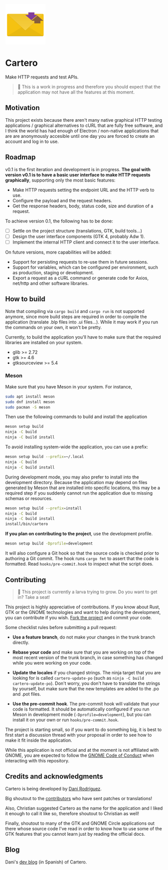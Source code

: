 <img src="data/icons/es.danirod.Cartero.svg" width="128" height="128">

# Cartero

Make HTTP requests and test APIs.

> 🚧 This is a work in progress and therefore you should expect that the
> application may not have all the features at this moment.

## Motivation

This project exists because there aren't many native graphical HTTP testing
applications / graphical alternatives to cURL that are fully free software, and
I think the world has had enough of Electron / non-native applications that are
are anonymously accesible until one day you are forced to create an account and
log in to use.

## Roadmap

v0.1 is the first iteration and development is in progress. **The goal with
version v0.1 is to have a basic user interface to make HTTP requests
graphically**, supporting only the most basic features:

* Make HTTP requests setting the endpoint URL and the HTTP verb to use.
* Configure the payload and the request headers.
* Get the response headers, body, status code, size and duration of a request.

To achieve version 0.1, the following has to be done:

* [ ] Settle on the project structure (translations, GTK, build tools...)
* [ ] Design the user interface components (GTK 4, probably Adw 1).
* [ ] Implement the internal HTTP client and connect it to the user interface.

On future versions, more capabilities will be added:

* Support for persisting requests to re-use them in future sessions.
* Support for variables, which can be configured per environment, such as
  production, staging or development.
* Export a request as a cURL command or generate code for Axios, net/http and
  other software libraries.

## How to build

Note that compiling via `cargo build` and `cargo run` is not supported anymore,
since more build steps are required in order to compile the application
(translate .blp files into .ui files...). While it may work if you run the
commands on your own, it won't be pretty.

Currently, to build the application you'll have to make sure that the required
libraries are installed on your system.

* glib >= 2.72
* gtk >= 4.6
* gtksourceview >= 5.4

### Meson

Make sure that you have Meson in your system. For instance,

```sh
sudo apt install meson
sudo dnf install meson
sudo pacman -S meson
```

Then use the following commands to build and install the application

```sh
meson setup build
ninja -C build
ninja -C build install
```

To avoid installing system-wide the application, you can use a prefix:

```sh
meson setup build --prefix=~/.local
ninja -C build
ninja -C build install
```

During development mode, you may also prefer to install into the development
directory. Because the application may depend on files generated by Meson that
are installed into specific locations, this may be a required step if you
suddenly cannot run the application due to missing schemas or resources.

```sh
meson setup build --prefix=install
ninja -C build
ninja -C build install
install/bin/cartero
```

**If you plan on contributing to the project**, use the development profile.

```sh
meson setup build -Dprofile=development
```

It will also configure a Git hook so that the source code is checked prior to
authoring a Git commit. The hook runs `cargo fmt` to assert that the code is
formatted. Read `hooks/pre-commit.hook` to inspect what the script does.

## Contributing

> 🐛 This project is currently a larva trying to grow. Do you want to get in?
> Take a seat!

This project is highly appreciative of contributions. If you know about Rust,
GTK or the GNOME technologies and want to help during the development, you can
contribute if you wish. [Fork the project][fork] and commit your code.

Some checklist rules before submitting a pull request:

* **Use a feature branch**, do not make your changes in the trunk branch
  directly.

* **Rebase your code** and make sure that you are working on top of the most
  recent version of the trunk branch, in case something has changed while you
  were working on your code.

* **Update the locales** if you changed strings. The ninja target that you are
  looking for is called `cartero-update-po` (such as `ninja -C build
  cartero-update-po`). Don't worry, you don't have to translate the strings by
  yourself, but make sure that the new templates are added to the .po and .pot
  files.

* **Use the pre-commit hook**. The pre-commit hook will validate that your code
  is formatted. It should be automatically configured if you run Meson in
  development mode (`-Dprofile=development`), but you can install it on your
  own or run `hooks/pre-commit.hook`.

The project is starting small, so if you want to do something big, it is best
to first start a discussion thread with your proposal in order to see how to
make it fit inside the application.

While this application is not official and at the moment is not affiliated with
GNOME, you are expected to follow the [GNOME Code of Conduct][coc] when
interacting with this repository.

## Credits and acknowledgments

Cartero is being developed by [Dani Rodríguez][danirod].

Big shoutout to the [contributors][contrib] who have sent patches or
translations!

Also, Christian suggested Cartero as the name for the application and I liked
it enough to call it like so, therefore shoutout to Christian as well!

Finally, shoutout to many of the GTK and GNOME Circle applications out there whose
source code I've read in order to know how to use some of the GTK features that
you cannot learn just by reading the official docs.

## Blog

Dani's [dev blog][blog] (in Spanish) of Cartero.

[coc]: https://conduct.gnome.org
[contrib]: https://github.com/danirod/cartero/graphs/contributors
[danirod]: https://github.com/danirod
[fork]: https://github.com/danirod/cartero/fork
[blog]: https://danirod.es/secciones/devlogs/cartero/
